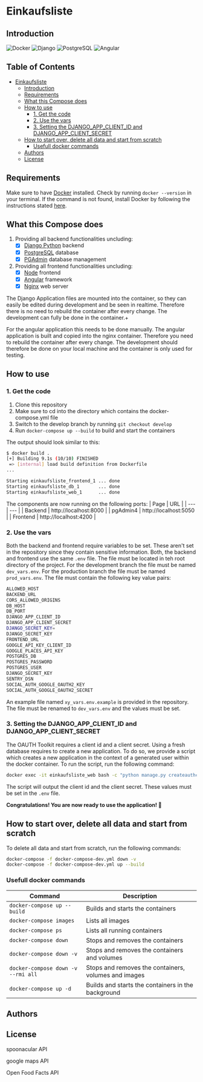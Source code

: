 
# Einkaufsliste

## Introduction
![Docker](https://img.shields.io/badge/Docker-2496ED?style=for-the-badge&logo=docker&logoColor=white)
![Django](https://img.shields.io/badge/Django-092E20?style=for-the-badge&logo=django&logoColor=white)
![PostgreSQL](https://img.shields.io/badge/PostgreSQL-316192?style=for-the-badge&logo=postgresql&logoColor=white)
![Angular](https://img.shields.io/badge/Angular-DD0031?style=for-the-badge&logo=angular&logoColor=white)



## Table of Contents <!-- omit in toc -->
- [Einkaufsliste](#einkaufsliste)
  - [Introduction](#introduction)
  - [Requirements](#requirements)
  - [What this Compose does](#what-this-compose-does)
  - [How to use](#how-to-use)
    - [1. Get the code](#1-get-the-code)
    - [2. Use the vars](#2-use-the-vars)
    - [3. Setting the DJANGO\_APP\_CLIENT\_ID and DJANGO\_APP\_CLIENT\_SECRET](#3-setting-the-django_app_client_id-and-django_app_client_secret)
  - [How to start over, delete all data and start from scratch](#how-to-start-over-delete-all-data-and-start-from-scratch)
    - [Usefull docker commands](#usefull-docker-commands)
  - [Authors](#authors)
  - [License](#license)

## Requirements
Make sure to have [Docker](https://www.docker.com/) installed.
Check by running `docker --version` in your terminal. If the command is not found, install Docker by following the instructions stated [here](https://docs.docker.com/get-docker/).

## What this Compose does
1. Providing all backend functionalities uncluding:
   - [x] [Django Python](https://www.djangoproject.com/) backend
   - [x] [PostgreSQL](https://www.postgresql.org/) database
   - [x] [PGAdmin](https://www.pgadmin.org/) database management

2. Providing all frontend functionalities uncluding:
   - [x] [Node](https://nodejs.org/en/) frontend
   - [x] [Angular](https://reactjs.org/) framework
   - [x] [Nginx](https://www.nginx.com/) web server

The Django Application files are mounted into the container, so they can easily be edited during development and be seen in realtime. Therefore there is no need to rebuild the container after every change. The development can fully be done in the container.+

For the angular application this needs to be done manually. The angular application is built and copied into the nginx container. Therefore you need to rebuild the container after every change. The development should therefore be done on your local machine and the container is only used for testing.

## How to use
### 1. Get the code
1. Clone this repository
2. Make sure to cd into the directory which contains the docker-compose.yml file
3. Switch to the develop branch by running ```git checkout develop```
4. Run ```docker-compose up --build``` to build and start the containers

The output should look similar to this:
```bash
$ docker build .
[+] Building 9.1s (10/10) FINISHED
 => [internal] load build definition from Dockerfile
...

Starting einkaufsliste_frontend_1 ... done
Starting einkaufsliste_db_1       ... done
Starting einkaufsliste_web_1      ... done
```
The components are now running on the following ports:
| Page | URL |
| --- | --- |
| Backend | http://localhost:8000 |
| pgAdmin4 | http://localhost:5050 |
| Frontend | http://localhost:4200 |

### 2. Use the vars

Both the backend and frontend require variables to be set. These aren't set in the repository since they contain sensitive information. Both, the backend and frontend use the same ```.env``` file. The file must be located in teh root directory of the project. For the development branch the file must be named ```dev_vars.env```. For the production branch the file must be named ```prod_vars.env```. The file must contain the following key value pairs:
```bash
ALLOWED_HOST
BACKEND_URL
CORS_ALLOWED_ORIGINS
DB_HOST
DB_PORT
DJANGO_APP_CLIENT_ID
DJANGO_APP_CLIENT_SECRET
DJANGO_SECRET_KEY=
DJANGO_SECRET_KEY
FRONTEND_URL
GOOGLE_API_KEY_CLIENT_ID
GOOGLE_PLACES_API_KEY
POSTGRES_DB
POSTGRES_PASSWORD
POSTGRES_USER
DJANGO_SECRET_KEY
SENTRY_DSN
SOCIAL_AUTH_GOOGLE_OAUTH2_KEY
SOCIAL_AUTH_GOOGLE_OAUTH2_SECRET
```
An example file named ```xy_vars.env.example``` is provided in the repository. The file must be renamed to ```dev_vars.env``` and the values must be set.

### 3. Setting the DJANGO_APP_CLIENT_ID and DJANGO_APP_CLIENT_SECRET
The OAUTH Toolkit requires a client id and a client secret. Using a fresh database requires to create a new application. To do so, we provide a script which creates a new application in the context of a generated user within the docker container. To run the script, run the following command:
```bash
docker exec -it einkaufsliste_web bash -c "python manage.py createauthconfig"
```
The script will output the client id and the client secret. These values must be set in the ```.env``` file.

**Congratulations! You are now ready to use the application! :checkered_flag:**

## How to start over, delete all data and start from scratch
To delete all data and start from scratch, run the following commands:
```bash
docker-compose -f docker-compose-dev.yml down -v
docker-compose -f docker-compose-dev.yml up --build
```

### Usefull docker commands
| Command | Description |
| --- | --- |
| ```docker-compose up --build``` | Builds and starts the containers |
| ```docker-compose images``` | Lists all images |
| ```docker-compose ps``` | Lists all running containers |
| ```docker-compose down``` | Stops and removes the containers |
| ```docker-compose down -v``` | Stops and removes the containers and volumes |
| ```docker-compose down -v --rmi all``` | Stops and removes the containers, volumes and images |
| ```docker-compose up -d``` | Builds and starts the containers in the background |

## Authors

## License

spoonacular API

google maps API

Open Food Facts API
